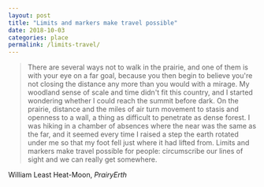 ```yaml
---
layout: post
title: "Limits and markers make travel possible"
date: 2018-10-03
categories: place
permalink: /limits-travel/
---
```


> There are several ways not to walk in the prairie, and one of them is with your eye on a far goal, because you then begin to believe you're not closing the distance any more than you would with a mirage. My woodland sense of scale and time didn't fit this country, and I started wondering whether I could reach the summit before dark. On the prairie, distance and the miles of air turn movement to stasis and openness to a wall, a thing as difficult to penetrate as dense forest. I was hiking in a chamber of absences where the near was the same as the far, and it seemed every time I raised a step the earth rotated under me so that my foot fell just where it had lifted from. Limits and markers make travel possible for people: circumscribe our lines of sight and we can really get somewhere.

William Least Heat-Moon, *PrairyErth*
